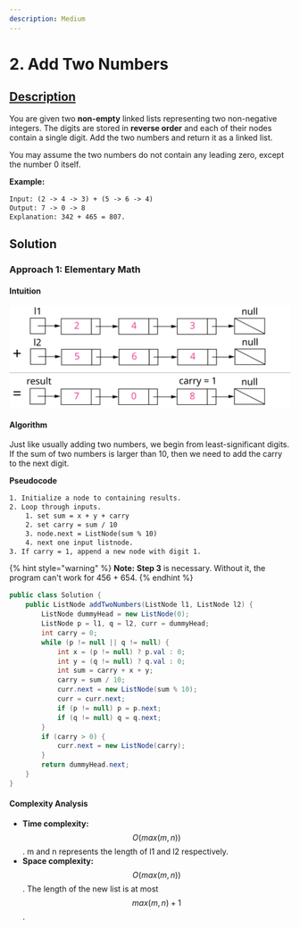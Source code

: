 ```yaml
---
description: Medium
---
```


# 2. Add Two Numbers

## [Description](https://leetcode.com/problems/add-two-numbers/)

You are given two **non-empty** linked lists representing two non-negative integers. The digits are stored in **reverse order** and each of their nodes contain a single digit. Add the two numbers and return it as a linked list.

You may assume the two numbers do not contain any leading zero, except the number 0 itself.

**Example:**

```text
Input: (2 -> 4 -> 3) + (5 -> 6 -> 4)
Output: 7 -> 0 -> 8
Explanation: 342 + 465 = 807.
```

## Solution

### Approach 1: Elementary Math

#### Intuition

![Figure 1. Visualization of the addition of two numbers: 342 + 465 = 807.](../../.gitbook/assets/2_add_two_numbers.svg)

#### Algorithm

Just like usually adding two numbers, we begin from least-significant digits. If the sum of two numbers is larger than 10, then we need to add the carry to the next digit.

**Pseudocode**

```text
1. Initialize a node to containing results.
2. Loop through inputs.
    1. set sum = x + y + carry
    2. set carry = sum / 10
    3. node.next = ListNode(sum % 10)
    4. next one input listnode.
3. If carry = 1, append a new node with digit 1.
```

{% hint style="warning" %}
**Note:** **Step 3** is necessary. Without it, the program can't work for 456 + 654.
{% endhint %}

```java
public class Solution {
    public ListNode addTwoNumbers(ListNode l1, ListNode l2) {
        ListNode dummyHead = new ListNode(0);
        ListNode p = l1, q = l2, curr = dummyHead;
        int carry = 0;
        while (p != null || q != null) {
            int x = (p != null) ? p.val : 0;
            int y = (q != null) ? q.val : 0;
            int sum = carry + x + y;
            carry = sum / 10;
            curr.next = new ListNode(sum % 10);
            curr = curr.next;
            if (p != null) p = p.next;
            if (q != null) q = q.next;
        }
        if (carry > 0) {
            curr.next = new ListNode(carry);
        }
        return dummyHead.next;
    }
}
```

#### Complexity Analysis

* **Time complexity:** $$O(max(m,n))$$. m and n represents the length of l1 and l2 respectively.
* **Space complexity:** $$O(max(m,n))$$. The length of the new list is at most $$max(m,n)+1$$.

